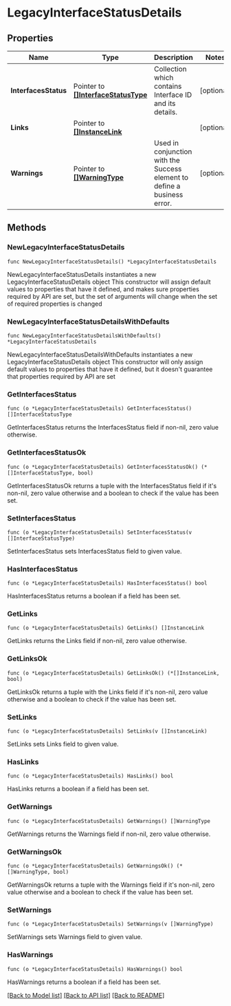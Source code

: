 # LegacyInterfaceStatusDetails

## Properties

Name | Type | Description | Notes
------------ | ------------- | ------------- | -------------
**InterfacesStatus** | Pointer to [**[]InterfaceStatusType**](InterfaceStatusType.md) | Collection which contains Interface ID and its details. | [optional] 
**Links** | Pointer to [**[]InstanceLink**](InstanceLink.md) |  | [optional] 
**Warnings** | Pointer to [**[]WarningType**](WarningType.md) | Used in conjunction with the Success element to define a business error. | [optional] 

## Methods

### NewLegacyInterfaceStatusDetails

`func NewLegacyInterfaceStatusDetails() *LegacyInterfaceStatusDetails`

NewLegacyInterfaceStatusDetails instantiates a new LegacyInterfaceStatusDetails object
This constructor will assign default values to properties that have it defined,
and makes sure properties required by API are set, but the set of arguments
will change when the set of required properties is changed

### NewLegacyInterfaceStatusDetailsWithDefaults

`func NewLegacyInterfaceStatusDetailsWithDefaults() *LegacyInterfaceStatusDetails`

NewLegacyInterfaceStatusDetailsWithDefaults instantiates a new LegacyInterfaceStatusDetails object
This constructor will only assign default values to properties that have it defined,
but it doesn't guarantee that properties required by API are set

### GetInterfacesStatus

`func (o *LegacyInterfaceStatusDetails) GetInterfacesStatus() []InterfaceStatusType`

GetInterfacesStatus returns the InterfacesStatus field if non-nil, zero value otherwise.

### GetInterfacesStatusOk

`func (o *LegacyInterfaceStatusDetails) GetInterfacesStatusOk() (*[]InterfaceStatusType, bool)`

GetInterfacesStatusOk returns a tuple with the InterfacesStatus field if it's non-nil, zero value otherwise
and a boolean to check if the value has been set.

### SetInterfacesStatus

`func (o *LegacyInterfaceStatusDetails) SetInterfacesStatus(v []InterfaceStatusType)`

SetInterfacesStatus sets InterfacesStatus field to given value.

### HasInterfacesStatus

`func (o *LegacyInterfaceStatusDetails) HasInterfacesStatus() bool`

HasInterfacesStatus returns a boolean if a field has been set.

### GetLinks

`func (o *LegacyInterfaceStatusDetails) GetLinks() []InstanceLink`

GetLinks returns the Links field if non-nil, zero value otherwise.

### GetLinksOk

`func (o *LegacyInterfaceStatusDetails) GetLinksOk() (*[]InstanceLink, bool)`

GetLinksOk returns a tuple with the Links field if it's non-nil, zero value otherwise
and a boolean to check if the value has been set.

### SetLinks

`func (o *LegacyInterfaceStatusDetails) SetLinks(v []InstanceLink)`

SetLinks sets Links field to given value.

### HasLinks

`func (o *LegacyInterfaceStatusDetails) HasLinks() bool`

HasLinks returns a boolean if a field has been set.

### GetWarnings

`func (o *LegacyInterfaceStatusDetails) GetWarnings() []WarningType`

GetWarnings returns the Warnings field if non-nil, zero value otherwise.

### GetWarningsOk

`func (o *LegacyInterfaceStatusDetails) GetWarningsOk() (*[]WarningType, bool)`

GetWarningsOk returns a tuple with the Warnings field if it's non-nil, zero value otherwise
and a boolean to check if the value has been set.

### SetWarnings

`func (o *LegacyInterfaceStatusDetails) SetWarnings(v []WarningType)`

SetWarnings sets Warnings field to given value.

### HasWarnings

`func (o *LegacyInterfaceStatusDetails) HasWarnings() bool`

HasWarnings returns a boolean if a field has been set.


[[Back to Model list]](../README.md#documentation-for-models) [[Back to API list]](../README.md#documentation-for-api-endpoints) [[Back to README]](../README.md)


